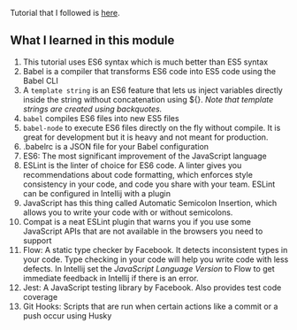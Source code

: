 Tutorial that I followed is [here](https://github.com/verekia/js-stack-from-scratch/blob/master/tutorial/02-babel-es6-eslint-flow-jest-husky.md#readme).

## What I learned in this module

1. This tutorial uses ES6 syntax which is much better than ES5 syntax
1. Babel is a compiler that transforms ES6 code into ES5 code using the Babel CLI
1. A `template string` is an ES6 feature that lets us inject variables directly inside the string without concatenation using ${}. *Note that template strings are created using backquotes.*
1. `babel` compiles ES6 files into new ES5 files
1. `babel-node` to execute ES6 files directly on the fly without compile. It is great for development but it is heavy and not meant for production. 
1. .babelrc is a JSON file for your Babel configuration
1. ES6: The most significant improvement of the JavaScript language
1. ESLint is the linter of choice for ES6 code. A linter gives you recommendations about code formatting, which enforces style consistency in your code, and code you share with your team.  ESLint can be configured in Intellij with a plugin
1. JavaScript has this thing called Automatic Semicolon Insertion, which allows you to write your code with or without semicolons.
1. Compat is a neat ESLint plugin that warns you if you use some JavaScript APIs that are not available in the browsers you need to support
1. Flow: A static type checker by Facebook. It detects inconsistent types in your code.  Type checking in your code will help you write code with less defects.  In Intellij set the *JavaScript Language Version* to Flow to get immediate feedback in Intellij if there is an error.
1. Jest: A JavaScript testing library by Facebook.  Also provides test code coverage
1. Git Hooks: Scripts that are run when certain actions like a commit or a push occur using Husky
